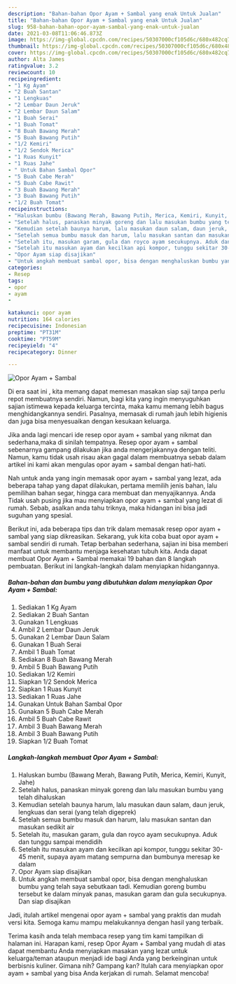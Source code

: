 ```yaml
---
description: "Bahan-bahan Opor Ayam + Sambal yang enak Untuk Jualan"
title: "Bahan-bahan Opor Ayam + Sambal yang enak Untuk Jualan"
slug: 958-bahan-bahan-opor-ayam-sambal-yang-enak-untuk-jualan
date: 2021-03-08T11:06:46.873Z
image: https://img-global.cpcdn.com/recipes/50307000cf105d6c/680x482cq70/opor-ayam-sambal-foto-resep-utama.jpg
thumbnail: https://img-global.cpcdn.com/recipes/50307000cf105d6c/680x482cq70/opor-ayam-sambal-foto-resep-utama.jpg
cover: https://img-global.cpcdn.com/recipes/50307000cf105d6c/680x482cq70/opor-ayam-sambal-foto-resep-utama.jpg
author: Alta James
ratingvalue: 3.2
reviewcount: 10
recipeingredient:
- "1 Kg Ayam"
- "2 Buah Santan"
- "1 Lengkuas"
- "2 Lembar Daun Jeruk"
- "2 Lembar Daun Salam"
- "1 Buah Serai"
- "1 Buah Tomat"
- "8 Buah Bawang Merah"
- "5 Buah Bawang Putih"
- "1/2 Kemiri"
- "1/2 Sendok Merica"
- "1 Ruas Kunyit"
- "1 Ruas Jahe"
- " Untuk Bahan Sambal Opor"
- "5 Buah Cabe Merah"
- "5 Buah Cabe Rawit"
- "3 Buah Bawang Merah"
- "3 Buah Bawang Putih"
- "1/2 Buah Tomat"
recipeinstructions:
- "Haluskan bumbu (Bawang Merah, Bawang Putih, Merica, Kemiri, Kunyit, Jahe)"
- "Setelah halus, panaskan minyak goreng dan lalu masukan bumbu yang telah dihaluskan"
- "Kemudian setelah baunya harum, lalu masukan daun salam, daun jeruk, lengkuas dan serai (yang telah digeprek)"
- "Setelah semua bumbu masuk dan harum, lalu masukan santan dan masukan sedikit air"
- "Setelah itu, masukan garam, gula dan royco ayam secukupnya. Aduk dan tunggu sampai mendidih"
- "Setelah itu masukan ayam dan kecilkan api kompor, tunggu sekitar 30-45 menit, supaya ayam matang sempurna dan bumbunya meresap ke dalam"
- "Opor Ayam siap disajikan"
- "Untuk angkah membuat sambal opor, bisa dengan menghaluskan bumbu yang telah saya sebutkaan tadi. Kemudian goreng bumbu tersebut ke dalam minyak panas, masukan garam dan gula secukupnya. Dan siap disajikan"
categories:
- Resep
tags:
- opor
- ayam
- 

katakunci: opor ayam  
nutrition: 164 calories
recipecuisine: Indonesian
preptime: "PT31M"
cooktime: "PT59M"
recipeyield: "4"
recipecategory: Dinner

---
```



![Opor Ayam + Sambal](https://img-global.cpcdn.com/recipes/50307000cf105d6c/680x482cq70/opor-ayam-sambal-foto-resep-utama.jpg)

Di era  saat ini , kita memang dapat memesan masakan siap saji tanpa perlu repot membuatnya sendiri. Namun, bagi kita yang ingin menyuguhkan sajian istimewa kepada keluarga tercinta, maka kamu memang lebih bagus menghidangkannya sendiri. Pasalnya, memasak di rumah jauh lebih higienis dan juga bisa menyesuaikan dengan kesukaan keluarga.

Jika anda lagi mencari ide resep opor ayam + sambal yang nikmat dan sederhana,maka di sinilah tempatnya. Resep opor ayam + sambal  sebenarnya gampang dilakukan jika anda mengerjakannya dengan teliti. Namun, kamu tidak usah risau akan gagal dalam membuatnya 
sebab dalam artikel ini kami akan mengulas opor ayam + sambal dengan hati-hati.  



Nah untuk anda yang ingin memasak opor ayam + sambal yang lezat, ada beberapa tahap yang dapat dilakukan, pertama memilih jenis bahan, lalu pemilihan bahan segar, hingga cara membuat dan menyajikannya. Anda Tidak usah pusing jika mau menyiapkan opor ayam + sambal yang lezat di rumah. Sebab, asalkan anda  tahu triknya, maka hidangan ini bisa jadi suguhan yang spesial.

Berikut ini, ada beberapa tips dan trik dalam memasak resep opor ayam + sambal yang siap dikreasikan. Sekarang, yuk kita coba buat opor ayam + sambal sendiri di rumah. Tetap berbahan sederhana, sajian ini bisa memberi manfaat untuk membantu menjaga kesehatan tubuh kita. Anda dapat membuat Opor Ayam + Sambal memakai 19 bahan dan 8 langkah pembuatan. Berikut ini langkah-langkah dalam menyiapkan hidangannya.

<!--inarticleads1-->

##### Bahan-bahan dan bumbu yang dibutuhkan dalam menyiapkan Opor Ayam + Sambal:

1. Sediakan 1 Kg Ayam
1. Sediakan 2 Buah Santan
1. Gunakan 1 Lengkuas
1. Ambil 2 Lembar Daun Jeruk
1. Gunakan 2 Lembar Daun Salam
1. Gunakan 1 Buah Serai
1. Ambil 1 Buah Tomat
1. Sediakan 8 Buah Bawang Merah
1. Ambil 5 Buah Bawang Putih
1. Sediakan 1/2 Kemiri
1. Siapkan 1/2 Sendok Merica
1. Siapkan 1 Ruas Kunyit
1. Sediakan 1 Ruas Jahe
1. Gunakan  Untuk Bahan Sambal Opor
1. Gunakan 5 Buah Cabe Merah
1. Ambil 5 Buah Cabe Rawit
1. Ambil 3 Buah Bawang Merah
1. Ambil 3 Buah Bawang Putih
1. Siapkan 1/2 Buah Tomat




<!--inarticleads2-->

##### Langkah-langkah membuat Opor Ayam + Sambal:

1. Haluskan bumbu (Bawang Merah, Bawang Putih, Merica, Kemiri, Kunyit, Jahe)
1. Setelah halus, panaskan minyak goreng dan lalu masukan bumbu yang telah dihaluskan
1. Kemudian setelah baunya harum, lalu masukan daun salam, daun jeruk, lengkuas dan serai (yang telah digeprek)
1. Setelah semua bumbu masuk dan harum, lalu masukan santan dan masukan sedikit air
1. Setelah itu, masukan garam, gula dan royco ayam secukupnya. Aduk dan tunggu sampai mendidih
1. Setelah itu masukan ayam dan kecilkan api kompor, tunggu sekitar 30-45 menit, supaya ayam matang sempurna dan bumbunya meresap ke dalam
1. Opor Ayam siap disajikan
1. Untuk angkah membuat sambal opor, bisa dengan menghaluskan bumbu yang telah saya sebutkaan tadi. Kemudian goreng bumbu tersebut ke dalam minyak panas, masukan garam dan gula secukupnya. Dan siap disajikan




Jadi, itulah artikel mengenai  opor ayam + sambal  yang praktis dan mudah versi kita. Semoga kamu mampu melakukannya dengan hasil yang terbaik. 

Terima kasih anda telah membaca resep yang tim kami tampilkan di halaman ini. Harapan kami, resep  Opor Ayam + Sambal yang mudah di atas dapat membantu Anda menyiapkan masakan yang lezat untuk keluarga/teman ataupun menjadi ide bagi Anda yang berkeinginan untuk berbisnis kuliner. Gimana nih? Gampang kan? Itulah cara menyiapkan opor ayam + sambal yang bisa Anda kerjakan di rumah. Selamat mencoba!

